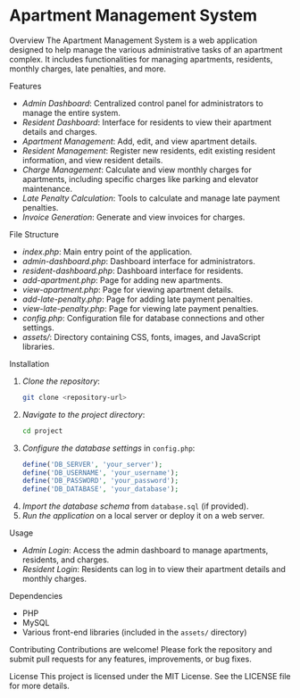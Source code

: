 # Apartment Management System

 Overview
The Apartment Management System is a web application designed to help manage the various administrative tasks of an apartment complex. It includes functionalities for managing apartments, residents, monthly charges, late penalties, and more.

 Features
- *Admin Dashboard*: Centralized control panel for administrators to manage the entire system.
- *Resident Dashboard*: Interface for residents to view their apartment details and charges.
- *Apartment Management*: Add, edit, and view apartment details.
- *Resident Management*: Register new residents, edit existing resident information, and view resident details.
- *Charge Management*: Calculate and view monthly charges for apartments, including specific charges like parking and elevator maintenance.
- *Late Penalty Calculation*: Tools to calculate and manage late payment penalties.
- *Invoice Generation*: Generate and view invoices for charges.

 File Structure
- *index.php*: Main entry point of the application.
- *admin-dashboard.php*: Dashboard interface for administrators.
- *resident-dashboard.php*: Dashboard interface for residents.
- *add-apartment.php*: Page for adding new apartments.
- *view-apartment.php*: Page for viewing apartment details.
- *add-late-penalty.php*: Page for adding late payment penalties.
- *view-late-penalty.php*: Page for viewing late payment penalties.
- *config.php*: Configuration file for database connections and other settings.
- *assets/*: Directory containing CSS, fonts, images, and JavaScript libraries.

 Installation
1. *Clone the repository*:
    ```bash
    git clone <repository-url>
    ```
2. *Navigate to the project directory*:
    ```bash
    cd project
    ```
3. *Configure the database settings* in `config.php`:
    ```php
    define('DB_SERVER', 'your_server');
    define('DB_USERNAME', 'your_username');
    define('DB_PASSWORD', 'your_password');
    define('DB_DATABASE', 'your_database');
    ```
4. *Import the database schema* from `database.sql` (if provided).
5. *Run the application* on a local server or deploy it on a web server.

 Usage
- *Admin Login*: Access the admin dashboard to manage apartments, residents, and charges.
- *Resident Login*: Residents can log in to view their apartment details and monthly charges.

 Dependencies
- PHP
- MySQL
- Various front-end libraries (included in the `assets/` directory)

 Contributing
Contributions are welcome! Please fork the repository and submit pull requests for any features, improvements, or bug fixes.

 License
This project is licensed under the MIT License. See the LICENSE file for more details.
